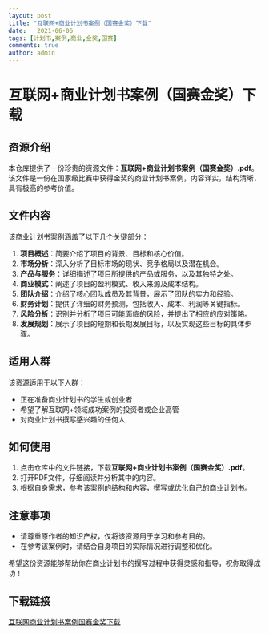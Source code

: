 ```yaml
---
layout: post
title: "互联网+商业计划书案例（国赛金奖）下载"
date:   2021-06-06
tags: [计划书,案例,商业,金奖,国赛]
comments: true
author: admin
---
```

# 互联网+商业计划书案例（国赛金奖）下载

## 资源介绍

本仓库提供了一份珍贵的资源文件：**互联网+商业计划书案例（国赛金奖）.pdf**。该文件是一份在国家级比赛中获得金奖的商业计划书案例，内容详实，结构清晰，具有极高的参考价值。

## 文件内容

该商业计划书案例涵盖了以下几个关键部分：

1. **项目概述**：简要介绍了项目的背景、目标和核心价值。
2. **市场分析**：深入分析了目标市场的现状、竞争格局以及潜在机会。
3. **产品与服务**：详细描述了项目所提供的产品或服务，以及其独特之处。
4. **商业模式**：阐述了项目的盈利模式、收入来源及成本结构。
5. **团队介绍**：介绍了核心团队成员及其背景，展示了团队的实力和经验。
6. **财务计划**：提供了详细的财务预测，包括收入、成本、利润等关键指标。
7. **风险分析**：识别并分析了项目可能面临的风险，并提出了相应的应对策略。
8. **发展规划**：展示了项目的短期和长期发展目标，以及实现这些目标的具体步骤。

## 适用人群

该资源适用于以下人群：

- 正在准备商业计划书的学生或创业者
- 希望了解互联网+领域成功案例的投资者或企业高管
- 对商业计划书撰写感兴趣的任何人

## 如何使用

1. 点击仓库中的文件链接，下载**互联网+商业计划书案例（国赛金奖）.pdf**。
2. 打开PDF文件，仔细阅读并分析其中的内容。
3. 根据自身需求，参考该案例的结构和内容，撰写或优化自己的商业计划书。

## 注意事项

- 请尊重原作者的知识产权，仅将该资源用于学习和参考目的。
- 在参考该案例时，请结合自身项目的实际情况进行调整和优化。

希望这份资源能够帮助你在商业计划书的撰写过程中获得灵感和指导，祝你取得成功！

## 下载链接

[互联网商业计划书案例国赛金奖下载](https://pan.quark.cn/s/aeb0c14a7603)